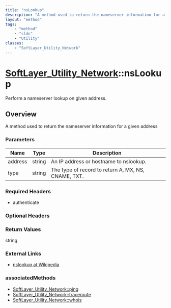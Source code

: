 ```yaml
---
title: "nsLookup"
description: "A method used to return the nameserver information for a given address"
layout: "method"
tags:
    - "method"
    - "sldn"
    - "Utility"
classes:
    - "SoftLayer_Utility_Network"
---
```

# [SoftLayer_Utility_Network](/reference/services/SoftLayer_Utility_Network)::nsLookup

Perform a nameserver lookup on given address.


## Overview 
A method used to return the nameserver information for a given address

### Parameters 
|Name | Type | Description |
| --- | --- | --- |
|address| string| An IP address or hostname to nslookup.|
|type| string| The type of record to return A, MX, NS, CNAME, TXT.|


### Required Headers
* authenticate

### Optional Headers

### Return Values
string

### External Links


* [nslookup at Wikipedia](http://en.wikipedia.org/wiki/Nslookup)



### associatedMethods

*  [SoftLayer_Utility_Network::ping](/reference/services/SoftLayer_Utility_Network/ping )
*  [SoftLayer_Utility_Network::traceroute](/reference/services/SoftLayer_Utility_Network/traceroute )
*  [SoftLayer_Utility_Network::whois](/reference/services/SoftLayer_Utility_Network/whois )

